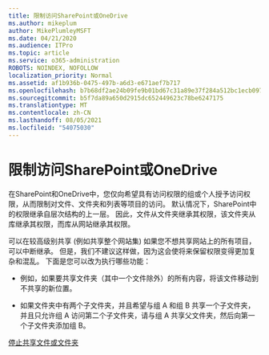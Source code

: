```yaml
---
title: 限制访问SharePoint或OneDrive
ms.author: mikeplum
author: MikePlumleyMSFT
ms.date: 04/21/2020
ms.audience: ITPro
ms.topic: article
ms.service: o365-administration
ROBOTS: NOINDEX, NOFOLLOW
localization_priority: Normal
ms.assetid: af1b936b-0475-497b-a6d3-e671aef7b717
ms.openlocfilehash: b7b68df2ae24b09fe9b01bd67c31a89e37f284a512bc1ecb097ef52fae5ae7d6
ms.sourcegitcommit: b5f7da89a650d2915dc652449623c78be6247175
ms.translationtype: MT
ms.contentlocale: zh-CN
ms.lasthandoff: 08/05/2021
ms.locfileid: "54075030"
---
```

# <a name="restrict-access-in-sharepoint-or-onedrive"></a>限制访问SharePoint或OneDrive

在SharePoint和OneDrive中，您仅向希望具有访问权限的组或个人授予访问权限，从而限制对文件、文件夹和列表等项目的访问。 默认情况下，SharePoint中的权限继承自层次结构的上一层。 因此，文件从文件夹继承其权限，该文件夹从库继承其权限，而库从网站继承其权限。
  
可以在较高级别共享 (例如共享整个网站集) 如果您不想共享网站上的所有项目，可以中断继承。 但是，我们不建议这样做，因为这会使将来保留权限变得更加复杂和混乱。 下面是您可以改为执行哪些功能：
  
- 例如，如果要共享文件夹（其中一个文件除外）的所有内容，将该文件移动到不共享的新位置。
    
- 如果文件夹中有两个子文件夹，并且希望与组 A 和组 B 共享一个子文件夹，并且只允许组 A 访问第二个子文件夹，请与组 A 共享父文件夹，然后向第一个子文件夹添加组 B。
    
[停止共享文件或文件夹 ](https://go.microsoft.com/fwlink/?linkid=2008861)
  

